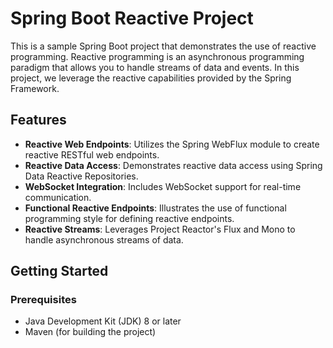 # Spring Boot Reactive Project

This is a sample Spring Boot project that demonstrates the use of reactive programming. Reactive programming is an asynchronous programming paradigm that allows you to handle streams of data and events. In this project, we leverage the reactive capabilities provided by the Spring Framework.

## Features

- **Reactive Web Endpoints**: Utilizes the Spring WebFlux module to create reactive RESTful web endpoints.
- **Reactive Data Access**: Demonstrates reactive data access using Spring Data Reactive Repositories.
- **WebSocket Integration**: Includes WebSocket support for real-time communication.
- **Functional Reactive Endpoints**: Illustrates the use of functional programming style for defining reactive endpoints.
- **Reactive Streams**: Leverages Project Reactor's Flux and Mono to handle asynchronous streams of data.

## Getting Started

### Prerequisites

- Java Development Kit (JDK) 8 or later
- Maven (for building the project)
